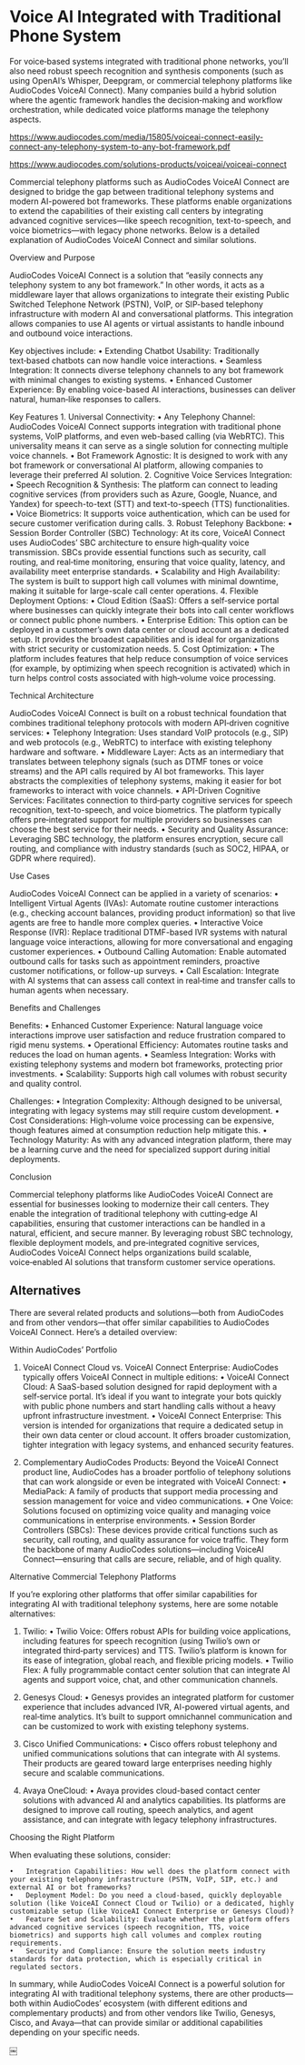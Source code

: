 # Voice AI Integrated with Traditional Phone System

For voice‑based systems integrated with traditional phone networks, you’ll also need robust speech recognition and synthesis components (such as using OpenAI’s Whisper, Deepgram, or commercial telephony platforms like AudioCodes VoiceAI Connect). Many companies build a hybrid solution where the agentic framework handles the decision‑making and workflow orchestration, while dedicated voice platforms manage the telephony aspects.

https://www.audiocodes.com/media/15805/voiceai-connect-easily-connect-any-telephony-system-to-any-bot-framework.pdf

https://www.audiocodes.com/solutions-products/voiceai/voiceai-connect

Commercial telephony platforms such as AudioCodes VoiceAI Connect are designed to bridge the gap between traditional telephony systems and modern AI-powered bot frameworks. These platforms enable organizations to extend the capabilities of their existing call centers by integrating advanced cognitive services—like speech recognition, text-to-speech, and voice biometrics—with legacy phone networks. Below is a detailed explanation of AudioCodes VoiceAI Connect and similar solutions.

Overview and Purpose

AudioCodes VoiceAI Connect is a solution that “easily connects any telephony system to any bot framework.” In other words, it acts as a middleware layer that allows organizations to integrate their existing Public Switched Telephone Network (PSTN), VoIP, or SIP-based telephony infrastructure with modern AI and conversational platforms. This integration allows companies to use AI agents or virtual assistants to handle inbound and outbound voice interactions.

Key objectives include:
	•	Extending Chatbot Usability: Traditionally text‑based chatbots can now handle voice interactions.
	•	Seamless Integration: It connects diverse telephony channels to any bot framework with minimal changes to existing systems.
	•	Enhanced Customer Experience: By enabling voice-based AI interactions, businesses can deliver natural, human‑like responses to callers.

Key Features
	1.	Universal Connectivity:
	•	Any Telephony Channel: AudioCodes VoiceAI Connect supports integration with traditional phone systems, VoIP platforms, and even web-based calling (via WebRTC). This universality means it can serve as a single solution for connecting multiple voice channels.
	•	Bot Framework Agnostic: It is designed to work with any bot framework or conversational AI platform, allowing companies to leverage their preferred AI solution.
	2.	Cognitive Voice Services Integration:
	•	Speech Recognition & Synthesis: The platform can connect to leading cognitive services (from providers such as Azure, Google, Nuance, and Yandex) for speech-to-text (STT) and text-to-speech (TTS) functionalities.
	•	Voice Biometrics: It supports voice authentication, which can be used for secure customer verification during calls.
	3.	Robust Telephony Backbone:
	•	Session Border Controller (SBC) Technology: At its core, VoiceAI Connect uses AudioCodes’ SBC architecture to ensure high‑quality voice transmission. SBCs provide essential functions such as security, call routing, and real‑time monitoring, ensuring that voice quality, latency, and availability meet enterprise standards.
	•	Scalability and High Availability: The system is built to support high call volumes with minimal downtime, making it suitable for large-scale call center operations.
	4.	Flexible Deployment Options:
	•	Cloud Edition (SaaS): Offers a self‑service portal where businesses can quickly integrate their bots into call center workflows or connect public phone numbers.
	•	Enterprise Edition: This option can be deployed in a customer’s own data center or cloud account as a dedicated setup. It provides the broadest capabilities and is ideal for organizations with strict security or customization needs.
	5.	Cost Optimization:
	•	The platform includes features that help reduce consumption of voice services (for example, by optimizing when speech recognition is activated) which in turn helps control costs associated with high‑volume voice processing.

Technical Architecture

AudioCodes VoiceAI Connect is built on a robust technical foundation that combines traditional telephony protocols with modern API‑driven cognitive services:
	•	Telephony Integration:
Uses standard VoIP protocols (e.g., SIP) and web protocols (e.g., WebRTC) to interface with existing telephony hardware and software.
	•	Middleware Layer:
Acts as an intermediary that translates between telephony signals (such as DTMF tones or voice streams) and the API calls required by AI bot frameworks. This layer abstracts the complexities of telephony systems, making it easier for bot frameworks to interact with voice channels.
	•	API-Driven Cognitive Services:
Facilitates connection to third‑party cognitive services for speech recognition, text-to-speech, and voice biometrics. The platform typically offers pre‑integrated support for multiple providers so businesses can choose the best service for their needs.
	•	Security and Quality Assurance:
Leveraging SBC technology, the platform ensures encryption, secure call routing, and compliance with industry standards (such as SOC2, HIPAA, or GDPR where required).

Use Cases

AudioCodes VoiceAI Connect can be applied in a variety of scenarios:
	•	Intelligent Virtual Agents (IVAs):
Automate routine customer interactions (e.g., checking account balances, providing product information) so that live agents are free to handle more complex queries.
	•	Interactive Voice Response (IVR):
Replace traditional DTMF-based IVR systems with natural language voice interactions, allowing for more conversational and engaging customer experiences.
	•	Outbound Calling Automation:
Enable automated outbound calls for tasks such as appointment reminders, proactive customer notifications, or follow-up surveys.
	•	Call Escalation:
Integrate with AI systems that can assess call context in real‑time and transfer calls to human agents when necessary.

Benefits and Challenges

Benefits:
	•	Enhanced Customer Experience:
Natural language voice interactions improve user satisfaction and reduce frustration compared to rigid menu systems.
	•	Operational Efficiency:
Automates routine tasks and reduces the load on human agents.
	•	Seamless Integration:
Works with existing telephony systems and modern bot frameworks, protecting prior investments.
	•	Scalability:
Supports high call volumes with robust security and quality control.

Challenges:
	•	Integration Complexity:
Although designed to be universal, integrating with legacy systems may still require custom development.
	•	Cost Considerations:
High‑volume voice processing can be expensive, though features aimed at consumption reduction help mitigate this.
	•	Technology Maturity:
As with any advanced integration platform, there may be a learning curve and the need for specialized support during initial deployments.

Conclusion

Commercial telephony platforms like AudioCodes VoiceAI Connect are essential for businesses looking to modernize their call centers. They enable the integration of traditional telephony with cutting‑edge AI capabilities, ensuring that customer interactions can be handled in a natural, efficient, and secure manner. By leveraging robust SBC technology, flexible deployment models, and pre‑integrated cognitive services, AudioCodes VoiceAI Connect helps organizations build scalable, voice‑enabled AI solutions that transform customer service operations.

## Alternatives

There are several related products and solutions—both from AudioCodes and from other vendors—that offer similar capabilities to AudioCodes VoiceAI Connect. Here’s a detailed overview:

Within AudioCodes’ Portfolio

1. VoiceAI Connect Cloud vs. VoiceAI Connect Enterprise:
AudioCodes typically offers VoiceAI Connect in multiple editions:
	•	VoiceAI Connect Cloud: A SaaS-based solution designed for rapid deployment with a self‑service portal. It’s ideal if you want to integrate your bots quickly with public phone numbers and start handling calls without a heavy upfront infrastructure investment.
	•	VoiceAI Connect Enterprise: This version is intended for organizations that require a dedicated setup in their own data center or cloud account. It offers broader customization, tighter integration with legacy systems, and enhanced security features.

2. Complementary AudioCodes Products:
Beyond the VoiceAI Connect product line, AudioCodes has a broader portfolio of telephony solutions that can work alongside or even be integrated with VoiceAI Connect:
	•	MediaPack: A family of products that support media processing and session management for voice and video communications.
	•	One Voice: Solutions focused on optimizing voice quality and managing voice communications in enterprise environments.
	•	Session Border Controllers (SBCs): These devices provide critical functions such as security, call routing, and quality assurance for voice traffic. They form the backbone of many AudioCodes solutions—including VoiceAI Connect—ensuring that calls are secure, reliable, and of high quality.

Alternative Commercial Telephony Platforms

If you’re exploring other platforms that offer similar capabilities for integrating AI with traditional telephony systems, here are some notable alternatives:

1. Twilio:
	•	Twilio Voice: Offers robust APIs for building voice applications, including features for speech recognition (using Twilio’s own or integrated third‑party services) and TTS. Twilio’s platform is known for its ease of integration, global reach, and flexible pricing models.
	•	Twilio Flex: A fully programmable contact center solution that can integrate AI agents and support voice, chat, and other communication channels.

2. Genesys Cloud:
	•	Genesys provides an integrated platform for customer experience that includes advanced IVR, AI-powered virtual agents, and real‑time analytics. It’s built to support omnichannel communication and can be customized to work with existing telephony systems.

3. Cisco Unified Communications:
	•	Cisco offers robust telephony and unified communications solutions that can integrate with AI systems. Their products are geared toward large enterprises needing highly secure and scalable communications.

4. Avaya OneCloud:
	•	Avaya provides cloud-based contact center solutions with advanced AI and analytics capabilities. Its platforms are designed to improve call routing, speech analytics, and agent assistance, and can integrate with legacy telephony infrastructures.

Choosing the Right Platform

When evaluating these solutions, consider:

	•	Integration Capabilities: How well does the platform connect with your existing telephony infrastructure (PSTN, VoIP, SIP, etc.) and external AI or bot frameworks?
	•	Deployment Model: Do you need a cloud-based, quickly deployable solution (like VoiceAI Connect Cloud or Twilio) or a dedicated, highly customizable setup (like VoiceAI Connect Enterprise or Genesys Cloud)?
	•	Feature Set and Scalability: Evaluate whether the platform offers advanced cognitive services (speech recognition, TTS, voice biometrics) and supports high call volumes and complex routing requirements.
	•	Security and Compliance: Ensure the solution meets industry standards for data protection, which is especially critical in regulated sectors.

In summary, while AudioCodes VoiceAI Connect is a powerful solution for integrating AI with traditional telephony systems, there are other products—both within AudioCodes’ ecosystem (with different editions and complementary products) and from other vendors like Twilio, Genesys, Cisco, and Avaya—that can provide similar or additional capabilities depending on your specific needs.

￼